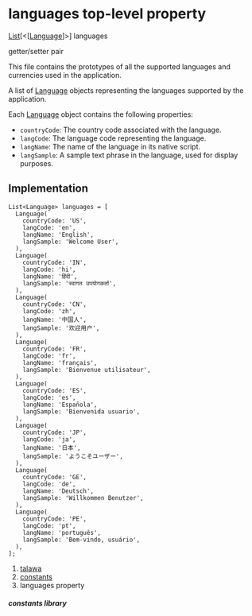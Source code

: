 
<div>

# languages top-level property

</div>


[List](https://api.flutter.dev/flutter/dart-core/List-class.html)[\<[[Language](../models_language_language_model/Language-class.html)]\>]
languages


getter/setter pair




This file contains the prototypes of all the supported languages and
currencies used in the application.

A list of
[Language](../models_language_language_model/Language-class.html)
objects representing the languages supported by the application.

Each [Language](../models_language_language_model/Language-class.html)
object contains the following properties:

-   `countryCode`: The country code associated with the language.
-   `langCode`: The language code representing the language.
-   `langName`: The name of the language in its native script.
-   `langSample`: A sample text phrase in the language, used for display
    purposes.



## Implementation

``` language-dart
List<Language> languages = [
  Language(
    countryCode: 'US',
    langCode: 'en',
    langName: 'English',
    langSample: 'Welcome User',
  ),
  Language(
    countryCode: 'IN',
    langCode: 'hi',
    langName: 'हिंदी',
    langSample: 'स्वागत उपयोगकर्ता',
  ),
  Language(
    countryCode: 'CN',
    langCode: 'zh',
    langName: '中国人',
    langSample: '欢迎用户',
  ),
  Language(
    countryCode: 'FR',
    langCode: 'fr',
    langName: 'français',
    langSample: 'Bienvenue utilisateur',
  ),
  Language(
    countryCode: 'ES',
    langCode: 'es',
    langName: 'Española',
    langSample: 'Bienvenida usuario',
  ),
  Language(
    countryCode: 'JP',
    langCode: 'ja',
    langName: '日本',
    langSample: 'ようこそユーザー',
  ),
  Language(
    countryCode: 'GE',
    langCode: 'de',
    langName: 'Deutsch',
    langSample: 'Willkommen Benutzer',
  ),
  Language(
    countryCode: 'PE',
    langCode: 'pt',
    langName: 'português',
    langSample: 'Bem-vindo, usuário',
  ),
];
```







1.  [talawa](../index.html)
2.  [constants](../constants_constants/)
3.  languages property

##### constants library







